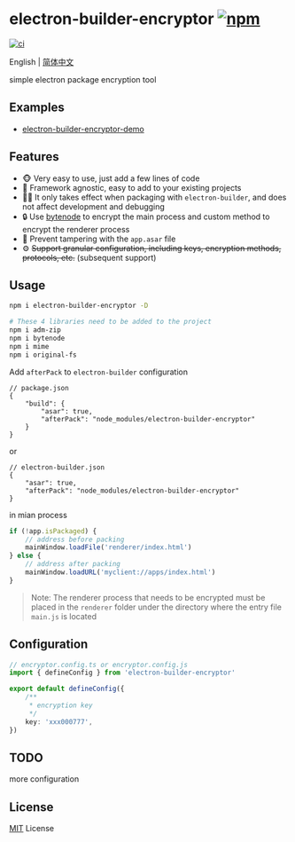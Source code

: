 # electron-builder-encryptor [![npm](https://img.shields.io/npm/v/electron-builder-encryptor.svg)](https://npmjs.com/package/electron-builder-encryptor)

[![ci](https://github.com/dusionlike/electron-builder-encryptor/actions/workflows/ci.yml/badge.svg)](https://github.com/dusionlike/electron-builder-encryptor/actions/workflows/ci.yml)

English | [简体中文](./README-zh-CN.md)

simple electron package encryption tool

## Examples

- [electron-builder-encryptor-demo](https://github.com/dusionlike/electron-builder-encryptor/tree/main/playground)

## Features

- 🐵 Very easy to use, just add a few lines of code
- 💚 Framework agnostic, easy to add to your existing projects
- 🤷‍♂️ It only takes effect when packaging with `electron-builder`, and does not affect development and debugging
- 🔒 Use [bytenode](https://github.com/bytenode/bytenode) to encrypt the main process and custom method to encrypt the renderer process
- 👀 Prevent tampering with the `app.asar` file
- ⚙️ ~~Support granular configuration, including keys, encryption methods, protocols, etc.~~ (subsequent support)

## Usage

```bash
npm i electron-builder-encryptor -D

# These 4 libraries need to be added to the project
npm i adm-zip
npm i bytenode
npm i mime
npm i original-fs
```

Add `afterPack` to `electron-builder` configuration

```json5
// package.json
{
    "build": {
        "asar": true,
        "afterPack": "node_modules/electron-builder-encryptor"
    }
}
```

or

```json5
// electron-builder.json
{
    "asar": true,
    "afterPack": "node_modules/electron-builder-encryptor"
}
```

in mian process

```js
if (!app.isPackaged) {
    // address before packing
    mainWindow.loadFile('renderer/index.html')
} else {
    // address after packing
    mainWindow.loadURL('myclient://apps/index.html')
}
```

> Note: The renderer process that needs to be encrypted must be placed in the `renderer` folder under the directory where the entry file `main.js` is located

## Configuration

```ts
// encryptor.config.ts or encryptor.config.js
import { defineConfig } from 'electron-builder-encryptor'

export default defineConfig({
    /**
     * encryption key
     */
    key: 'xxx000777',
})
```

## TODO

more configuration

## License

[MIT](./LICENSE) License
